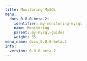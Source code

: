 ```yaml
---
title: Monitoring MySQL
menu:
  docs_0.8.0-beta.2:
    identifier: my-monitoring-mysql
    name: Monitoring
    parent: my-mysql-guides
    weight: 35
menu_name: docs_0.8.0-beta.2
info:
  version: 0.8.0-beta.2
---
```


